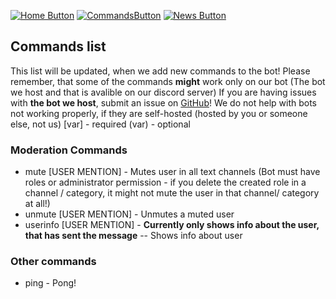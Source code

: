 [![Home Button](https://img.shields.io/badge/Page%3A-Home-green.svg)](./)
[![CommandsButton](https://img.shields.io/badge/Page%3A-Commands-brightgreen.svg)](./commands)
[![News Button](https://img.shields.io/badge/Page%3A-News-green.svg)](https://bot.hernikplays.tk/news) 
## Commands list
This list will be updated, when we add new commands to the bot! Please remember, that some of the commands **might** work only on our bot (The bot we host and that is avalible on our discord server)
If you are having issues with **the bot we host**, submit an issue on [GitHub](https://github.com/discordies/DiscordDeviantDestroyer/issues)! We do not help with bots not working properly, if they are self-hosted (hosted by you or someone else, not us)
[var] - required
(var) - optional
### Moderation Commands
* mute [USER MENTION] - Mutes user in all text channels (Bot must have roles or administrator permission - if you delete the created role in a channel / category, it might not mute the user in that channel/ category at all!)
* unmute [USER MENTION] - Unmutes a muted user
* userinfo [USER MENTION] - **Currently only shows info about the user, that has sent the message** -- Shows info about user
### Other commands
* ping - Pong!
